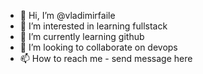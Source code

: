 - 👋 Hi, I’m @vladimirfaile
- 👀 I’m interested in learning fullstack
- 🌱 I’m currently learning github
- 💞️ I’m looking to collaborate on devops
- 📫 How to reach me - send message here

<!---
vladimirfaile/vladimirfaile is a ✨ special ✨ repository because its `README.md` (this file) appears on your GitHub profile.
You can click the Preview link to take a look at your changes.
--->
